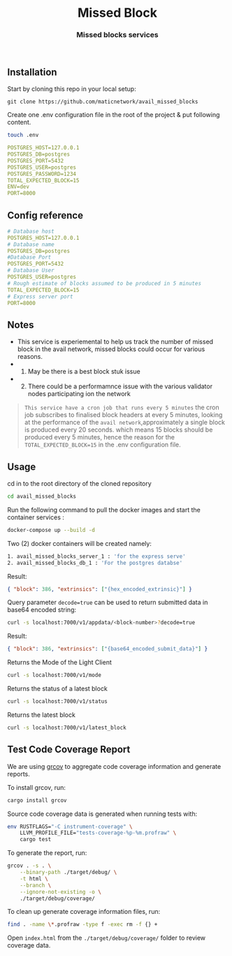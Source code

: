 <div align="Center">
<h1>Missed Block</h1>
<h3>Missed blocks services </h3>
</div>

<br>

## Installation

Start by cloning this repo in your local setup:

```ssh
git clone https://github.com/maticnetwork/avail_missed_blocks
```

Create one .env configuration file in the root of the project & put following content.

```bash
touch .env
```

```yaml
POSTGRES_HOST=127.0.0.1
POSTGRES_DB=postgres
POSTGRES_PORT=5432
POSTGRES_USER=postgres
POSTGRES_PASSWORD=1234
TOTAL_EXPECTED_BLOCK=15
ENV=dev
PORT=8000
```

## Config reference

```yaml
# Database host
POSTGRES_HOST=127.0.0.1
# Database name
POSTGRES_DB=postgres
#Database Port
POSTGRES_PORT=5432
# Database User
POSTGRES_USER=postgres
# Rough estimate of blocks assumed to be produced in 5 minutes
TOTAL_EXPECTED_BLOCK=15
# Express server port
PORT=8000
```

## Notes

- This service is experiemental to help us track the number of missed block in the avail network, missed blocks could occur for various reasons.
- 1. May be there is a best block stuk issue
- 2. There could be a performamnce issue with the various validator nodes participating ion the network

> `This service have a cron job that runs every 5 minutes` the cron job subscribes to finalised block headers at every 5 minutes, looking at the performance of the
> `avail network`,approximately a single block is produced every 20 seconds. which means 15 blocks should be produced every 5 minutes, hence the reason for the
> `TOTAL_EXPECTED_BLOCK=15` in the .env configuration file.

## Usage

cd in to the root directory of the cloned repository

```bash
cd avail_missed_blocks
```

Run the following command to pull the docker images and start the container services :

```bash
docker-compose up --build -d
```

Two (2) docker containers will be created namely:

```bash
1. avail_missed_blocks_server_1 : 'for the express serve'
2. avail_missed_blocks_db_1 : 'For the postgres databse'
```

Result:

```json
{ "block": 386, "extrinsics": ["{hex_encoded_extrinsic}"] }
```

Query parameter `decode=true` can be used to return submitted data in base64 encoded string:

```bash
curl -s localhost:7000/v1/appdata/<block-number>?decode=true
```

Result:

```json
{ "block": 386, "extrinsics": ["{base64_encoded_submit_data}"] }
```

Returns the Mode of the Light Client

```bash
curl -s localhost:7000/v1/mode
```

Returns the status of a latest block

```bash
curl -s localhost:7000/v1/status
```

Returns the latest block

```bash
curl -s localhost:7000/v1/latest_block
```

## Test Code Coverage Report

We are using [grcov](https://github.com/mozilla/grcov) to aggregate code coverage information and generate reports.

To install grcov, run:

```bash
cargo install grcov
```

Source code coverage data is generated when running tests with:

```bash
env RUSTFLAGS="-C instrument-coverage" \
	LLVM_PROFILE_FILE="tests-coverage-%p-%m.profraw" \
	cargo test
```

To generate the report, run:

```bash
grcov . -s . \
	--binary-path ./target/debug/ \
	-t html \
	--branch \
	--ignore-not-existing -o \
	./target/debug/coverage/
```

To clean up generate coverage information files, run:

```bash
find . -name \*.profraw -type f -exec rm -f {} +
```

Open `index.html` from the `./target/debug/coverage/` folder to review coverage data.
